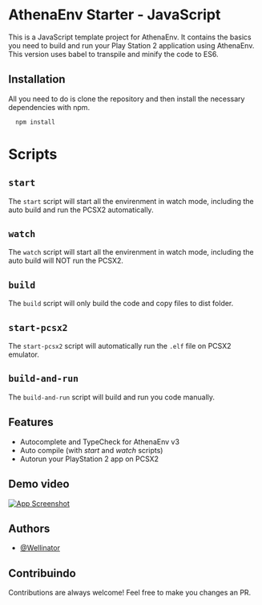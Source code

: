 # AthenaEnv Starter - JavaScript

This is a JavaScript template project for AthenaEnv. It contains the basics you need to build and run your Play Station 2 application using AthenaEnv. This version uses babel to transpile and minify the code to ES6.

## Installation

All you need to do is clone the repository and then install the necessary dependencies with npm.

```bash
  npm install
```

# Scripts

## `start`

The `start` script will start all the envirenment in watch mode, including the auto build and run the PCSX2 automatically.

## `watch`

The `watch` script will start all the envirenment in watch mode, including the auto build will NOT run the PCSX2.

## `build`

The `build` script will only build the code and copy files to dist folder.

## `start-pcsx2`

The `start-pcsx2` script will automatically run the `.elf` file on PCSX2 emulator.

## `build-and-run`

The `build-and-run` script will build and run you code manually.

## Features

- Autocomplete and TypeCheck for AthenaEnv v3
- Auto compile (with _start_ and _watch_ scripts)
- Autorun your PlayStation 2 app on PCSX2

## Demo video

[![App Screenshot](https://img.youtube.com/vi/MjC26kK4r9w/0.jpg)](https://www.youtube.com/watch?v=MjC26kK4r9w)

## Authors

- [@Wellinator](https://github.com/Wellinator)

## Contribuindo

Contributions are always welcome! Feel free to make you changes an PR.
